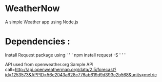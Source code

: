 # WeatherNow
A simple Weather app using Node.js
# Dependencies :
Install Request package using ' ' ' npm install request -S ' ' '

API used from openweather.org
Sample API call=http://api.openweathermap.org/data/2.5/forecast?id=1253573&APPID=56e2043a628c776ab619d9d393c2b568&units=metric
